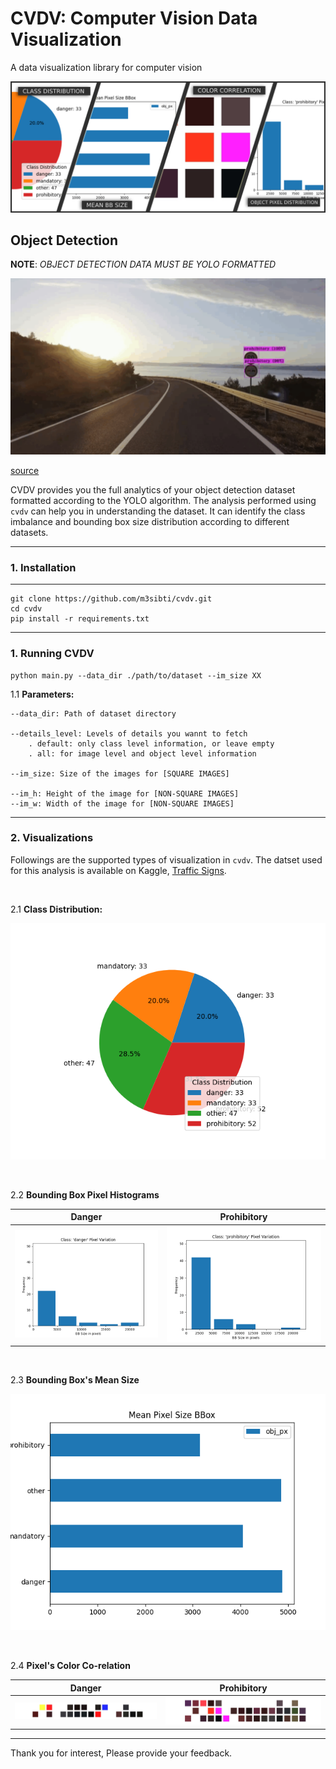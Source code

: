 # CVDV: Computer Vision Data Visualization

A data visualization library for computer vision

![Alt_text](/utils/images/cvdv_cover.png)


## Object Detection



**NOTE**: _OBJECT DETECTION DATA MUST BE YOLO FORMATTED_

![Alt_text](/utils/images/obd_cover.png)

[source](https://www.kaggle.com/valentynsichkar/traffic-signs-dataset-in-yolo-format)

CVDV provides you the full analytics of your object detection dataset formatted according to the YOLO algorithm. The analysis performed using `cvdv` can help you in understanding the dataset. It can identify the class imbalance and bounding box size distribution according to different datasets.

---

### 1. Installation

---

    git clone https://github.com/m3sibti/cvdv.git
    cd cvdv
    pip install -r requirements.txt

---

### 1. Running CVDV

    python main.py --data_dir ./path/to/dataset --im_size XX

1.1 **Parameters:**

    --data_dir: Path of dataset directory

    --details_level: Levels of details you wannt to fetch
        . default: only class level information, or leave empty
        . all: for image level and object level information

    --im_size: Size of the images for [SQUARE IMAGES]

    --im_h: Height of the image for [NON-SQUARE IMAGES]
    --im_w: Width of the image for [NON-SQUARE IMAGES]

---

### 2. Visualizations

Followings are the supported types of visualization in `cvdv`. The datset used for this analysis is available on Kaggle, [Traffic Signs](https://www.kaggle.com/valentynsichkar/traffic-signs-dataset-in-yolo-format).

<br/>

2.1 **Class Distribution:**

![ALT Text](/utils/images/class_distribution.png)

<br>

2.2 **Bounding Box Pixel Histograms**

|                  Danger                  |                  Prohibitory                  |
| :--------------------------------------: | :-------------------------------------------: |
| ![](/utils/images/bb_px_dist_danger.png) | ![](/utils/images/bb_px_dist_prohibitory.png) |

<br>

2.3 **Bounding Box's Mean Size**

![](/utils/images/mean_bbpixel_size.png)

<br>

2.4 **Pixel's Color Co-relation**

|                  Danger                   |                  Prohibitory                   |
| :---------------------------------------: | :--------------------------------------------: |
| ![](/utils/images/color_chart_danger.jpg) | ![](/utils/images/color_chart_prohibitory.jpg) |

---

Thank you for interest, Please provide your feedback.
